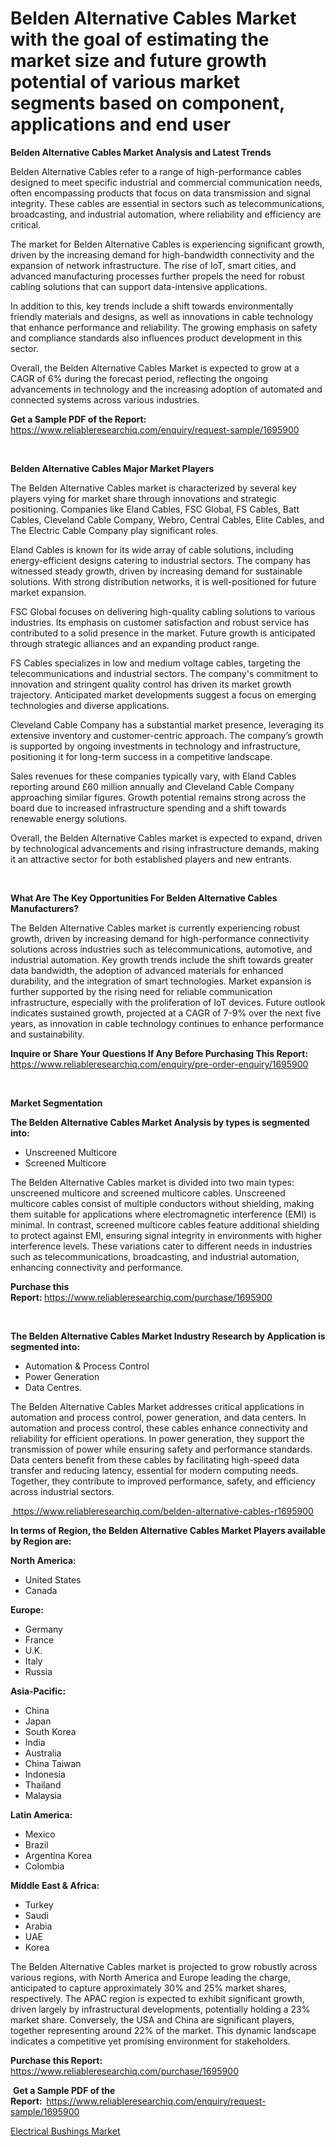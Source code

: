 <p><h1>Belden Alternative Cables Market with the goal of estimating the market size and future growth potential of various market segments based on component, applications and end user</h1></p><p><strong>Belden Alternative Cables Market Analysis and Latest Trends</strong></p>
<p><p>Belden Alternative Cables refer to a range of high-performance cables designed to meet specific industrial and commercial communication needs, often encompassing products that focus on data transmission and signal integrity. These cables are essential in sectors such as telecommunications, broadcasting, and industrial automation, where reliability and efficiency are critical. </p><p>The market for Belden Alternative Cables is experiencing significant growth, driven by the increasing demand for high-bandwidth connectivity and the expansion of network infrastructure. The rise of IoT, smart cities, and advanced manufacturing processes further propels the need for robust cabling solutions that can support data-intensive applications. </p><p>In addition to this, key trends include a shift towards environmentally friendly materials and designs, as well as innovations in cable technology that enhance performance and reliability. The growing emphasis on safety and compliance standards also influences product development in this sector. </p><p>Overall, the Belden Alternative Cables Market is expected to grow at a CAGR of 6% during the forecast period, reflecting the ongoing advancements in technology and the increasing adoption of automated and connected systems across various industries.</p></p>
<p><strong>Get a Sample PDF of the Report:&nbsp;</strong> <a href="https://www.reliableresearchiq.com/enquiry/request-sample/1695900?utm_campaign=2386&utm_medium=2&utm_source=Github&utm_content=ia&utm_term=13022025&utm_id=belden-alternative-cables">https://www.reliableresearchiq.com/enquiry/request-sample/1695900</a></p>
<p>&nbsp;</p>
<p><strong>Belden Alternative Cables Major Market Players</strong></p>
<p><p>The Belden Alternative Cables market is characterized by several key players vying for market share through innovations and strategic positioning. Companies like Eland Cables, FSC Global, FS Cables, Batt Cables, Cleveland Cable Company, Webro, Central Cables, Elite Cables, and The Electric Cable Company play significant roles.</p><p>Eland Cables is known for its wide array of cable solutions, including energy-efficient designs catering to industrial sectors. The company has witnessed steady growth, driven by increasing demand for sustainable solutions. With strong distribution networks, it is well-positioned for future market expansion.</p><p>FSC Global focuses on delivering high-quality cabling solutions to various industries. Its emphasis on customer satisfaction and robust service has contributed to a solid presence in the market. Future growth is anticipated through strategic alliances and an expanding product range.</p><p>FS Cables specializes in low and medium voltage cables, targeting the telecommunications and industrial sectors. The company's commitment to innovation and stringent quality control has driven its market growth trajectory. Anticipated market developments suggest a focus on emerging technologies and diverse applications.</p><p>Cleveland Cable Company has a substantial market presence, leveraging its extensive inventory and customer-centric approach. The company’s growth is supported by ongoing investments in technology and infrastructure, positioning it for long-term success in a competitive landscape.</p><p>Sales revenues for these companies typically vary, with Eland Cables reporting around £60 million annually and Cleveland Cable Company approaching similar figures. Growth potential remains strong across the board due to increased infrastructure spending and a shift towards renewable energy solutions.</p><p>Overall, the Belden Alternative Cables market is expected to expand, driven by technological advancements and rising infrastructure demands, making it an attractive sector for both established players and new entrants.</p></p>
<p>&nbsp;</p>
<p><strong>What Are The Key Opportunities For Belden Alternative Cables Manufacturers?</strong></p>
<p><p>The Belden Alternative Cables market is currently experiencing robust growth, driven by increasing demand for high-performance connectivity solutions across industries such as telecommunications, automotive, and industrial automation. Key growth trends include the shift towards greater data bandwidth, the adoption of advanced materials for enhanced durability, and the integration of smart technologies. Market expansion is further supported by the rising need for reliable communication infrastructure, especially with the proliferation of IoT devices. Future outlook indicates sustained growth, projected at a CAGR of 7-9% over the next five years, as innovation in cable technology continues to enhance performance and sustainability.</p></p>
<p><strong>Inquire or Share Your Questions If Any Before Purchasing This Report:</strong> <a href="https://www.reliableresearchiq.com/enquiry/pre-order-enquiry/1695900?utm_campaign=2386&utm_medium=2&utm_source=Github&utm_content=ia&utm_term=13022025&utm_id=belden-alternative-cables">https://www.reliableresearchiq.com/enquiry/pre-order-enquiry/1695900</a></p>
<p>&nbsp;</p>
<p><strong>Market Segmentation</strong></p>
<p><strong>The Belden Alternative Cables Market Analysis by types is segmented into:</strong></p>
<p><ul><li>Unscreened Multicore</li><li>Screened Multicore</li></ul></p>
<p><p>The Belden Alternative Cables market is divided into two main types: unscreened multicore and screened multicore cables. Unscreened multicore cables consist of multiple conductors without shielding, making them suitable for applications where electromagnetic interference (EMI) is minimal. In contrast, screened multicore cables feature additional shielding to protect against EMI, ensuring signal integrity in environments with higher interference levels. These variations cater to different needs in industries such as telecommunications, broadcasting, and industrial automation, enhancing connectivity and performance.</p></p>
<p><strong>Purchase this Report:&nbsp;</strong><a href="https://www.reliableresearchiq.com/purchase/1695900?utm_campaign=2386&utm_medium=2&utm_source=Github&utm_content=ia&utm_term=13022025&utm_id=belden-alternative-cables">https://www.reliableresearchiq.com/purchase/1695900</a></p>
<p>&nbsp;</p>
<p><strong>The Belden Alternative Cables Market Industry Research by Application is segmented into:</strong></p>
<p><ul><li>Automation & Process Control</li><li>Power Generation</li><li>Data Centres.</li></ul></p>
<p><p>The Belden Alternative Cables Market addresses critical applications in automation and process control, power generation, and data centers. In automation and process control, these cables enhance connectivity and reliability for efficient operations. In power generation, they support the transmission of power while ensuring safety and performance standards. Data centers benefit from these cables by facilitating high-speed data transfer and reducing latency, essential for modern computing needs. Together, they contribute to improved performance, safety, and efficiency across industrial sectors.</p></p>
<p><a href="https://www.reliableresearchiq.com/belden-alternative-cables-r1695900?utm_campaign=2386&utm_medium=2&utm_source=Github&utm_content=ia&utm_term=13022025&utm_id=belden-alternative-cables">&nbsp;https://www.reliableresearchiq.com/belden-alternative-cables-r1695900</a></p>
<p><strong>In terms of Region, the Belden Alternative Cables Market Players available by Region are:</strong></p>
<p>
    <p> <strong> North America: </strong>
        <ul>
            <li>United States</li>
            <li>Canada</li>
        </ul>
        </p> 
    <p> <strong> Europe: </strong>
        <ul>
            <li>Germany</li>
            <li>France</li>
            <li>U.K.</li>
            <li>Italy</li>
            <li>Russia</li>
        </ul>
        </p> 
    <p> <strong> Asia-Pacific: </strong>
        <ul>
            <li>China</li>
            <li>Japan</li>
            <li>South Korea</li>
            <li>India</li>
            <li>Australia</li>
            <li>China Taiwan</li>
            <li>Indonesia</li>
            <li>Thailand</li>
            <li>Malaysia</li>
        </ul>
        </p> 
    <p> <strong> Latin America: </strong>
        <ul>
            <li>Mexico</li>
            <li>Brazil</li>
            <li>Argentina Korea</li>
            <li>Colombia</li>
        </ul>
        </p> 
    <p> <strong> Middle East & Africa: </strong>
        <ul>
            <li>Turkey</li>
            <li>Saudi</li>
            <li>Arabia</li>
            <li>UAE</li>
            <li>Korea</li>
        </ul>
    </p>
    </p>
<p><p>The Belden Alternative Cables market is projected to grow robustly across various regions, with North America and Europe leading the charge, anticipated to capture approximately 30% and 25% market shares, respectively. The APAC region is expected to exhibit significant growth, driven largely by infrastructural developments, potentially holding a 23% market share. Conversely, the USA and China are significant players, together representing around 22% of the market. This dynamic landscape indicates a competitive yet promising environment for stakeholders.</p></p>
<p><strong>Purchase this Report: </strong><a href="https://www.reliableresearchiq.com/purchase/1695900?utm_campaign=2386&utm_medium=2&utm_source=Github&utm_content=ia&utm_term=13022025&utm_id=belden-alternative-cables">https://www.reliableresearchiq.com/purchase/1695900</a></p>
<p>&nbsp;<strong>Get a Sample PDF of the Report:&nbsp;&nbsp;</strong><a href="https://www.reliableresearchiq.com/enquiry/request-sample/1695900?utm_campaign=2386&utm_medium=2&utm_source=Github&utm_content=ia&utm_term=13022025&utm_id=belden-alternative-cables">https://www.reliableresearchiq.com/enquiry/request-sample/1695900</a></p>
<p><strong></strong></p>
<p><p><a href="https://github.com/osbornrdaflalo/Market-Research-Report-List-1/blob/main/electrical-bushings-market.md?utm_campaign=2386&utm_medium=2&utm_source=Github&utm_content=ia&utm_term=13022025&utm_id=belden-alternative-cables">Electrical Bushings Market</a></p></p>